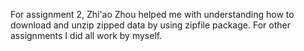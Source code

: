 For assignment 2, Zhi'ao Zhou helped me with understanding how to download and unzip zipped data by using zipfile package. For other assignments I did all work by myself. 